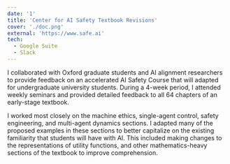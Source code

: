```yaml
---
date: '1'
title: 'Center for AI Safety Textbook Revisions'
cover: './doc.png'
external: 'https://www.safe.ai'
tech:
  - Google Suite
  - Slack
---
```


I collaborated with Oxford graduate students and AI alignment researchers to provide feedback on an accelerated AI Safety Course that will adapted for undergraduate university students. During a 4-week period, I attended weekly seminars and provided detailed feedback to all 64 chapters of an early-stage textbook.

I worked most closely on the machine ethics, single-agent control, safety engineering, and multi-agent dynamics sections. I adapted many of the proposed examples in these sections to better capitalize on the existing familiarity that students will have with AI. This included making changes to the representations of utility functions, and other mathematics-heavy sections of the textbook to improve comprehension.
